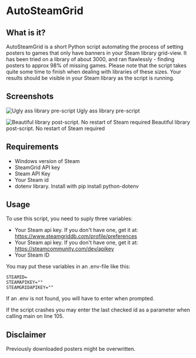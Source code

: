 AutoSteamGrid
=============

What is it?
-----------
AutoSteamGrid is a short Python script automating the process of setting posters to games that only have banners in your Steam library grid-view.
It has been tried on a library of about 3000, and ran flawlessly - finding posters to approx 98% of missing games. Please note that the script takes quite some time to finish when dealing with libraries of these sizes. Your results should be visible in your Steam library as the script is running.

Screenshots
-----------
![Ugly ass library pre-script](https://github.com/as-troska/AutoSteamGrid/assets/90447315/da761fca-60bb-46d3-b890-905e2d465989)
Ugly ass library pre-script

![Beautiful library post-script. No restart of Steam required](https://github.com/as-troska/AutoSteamGrid/assets/90447315/8fdb787c-e1b1-4bd2-96ca-d58ed6f72f2f)
Beautiful library post-script. No restart of Steam required

Requirements
------------
- Windows version of Steam  
- SteamGrid API key  
- Steam API Key  
- Your Steam id
- dotenv library. Install with pip install python-dotenv

Usage
-----
To use this script, you need to suply three variables:  
- Your Steam api key. If you don't have one, get it at: https://www.steamgriddb.com/profile/preferences  
- Your Steam api key. If you don't have one, get it at: https://steamcommunity.com/dev/apikey  
- Your Steam ID   

You may put these variables in an .env-file like this:

    STEAMID=      
    STEAMAPIKEY=""    
    STEAMGRIDAPIKEY=""    

If an .env is not found, you will have to enter when prompted.

If the script crashes you may enter the last checked id as a parameter when calling main on line 105.

Disclaimer
----------
Previously downloaded posters might be overwritten.

